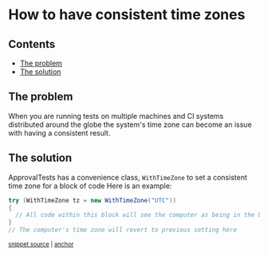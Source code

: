 <a id="top"></a>

# How to have consistent time zones

<!-- toc -->
## Contents

  * [The problem](#the-problem)
  * [The solution](#the-solution)<!-- endToc -->


## The problem
When you are running tests on multiple machines and CI systems distributed around the globe
the system's time zone can become an issue with having a consistent result.

## The solution
ApprovalTests has a convenience class, `WithTimeZone` to set a consistent time zone for a block of code
Here is an example:

<!-- snippet: with_time_zone -->
<a id='snippet-with_time_zone'></a>
```java
try (WithTimeZone tz = new WithTimeZone("UTC"))
{
  // All code within this block will see the computer as being in the UTC time zone
}
// The computer's time zone will revert to previous setting here
```
<sup><a href='/approvaltests-util-tests/src/test/java/com/spun/util/parser/VelocityUtilsTest.java#L36-L42' title='Snippet source file'>snippet source</a> | <a href='#snippet-with_time_zone' title='Start of snippet'>anchor</a></sup>
<!-- endSnippet -->
